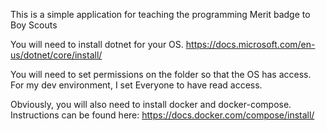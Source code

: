 This is a simple application for teaching the programming Merit badge to Boy Scouts

You will need to install dotnet for your OS. https://docs.microsoft.com/en-us/dotnet/core/install/

You will need to set permissions on the folder so that the OS has access.  For my dev environment, I set Everyone to have read access.

Obviously, you will also need to install docker and docker-compose.  Instructions can be found here: https://docs.docker.com/compose/install/

